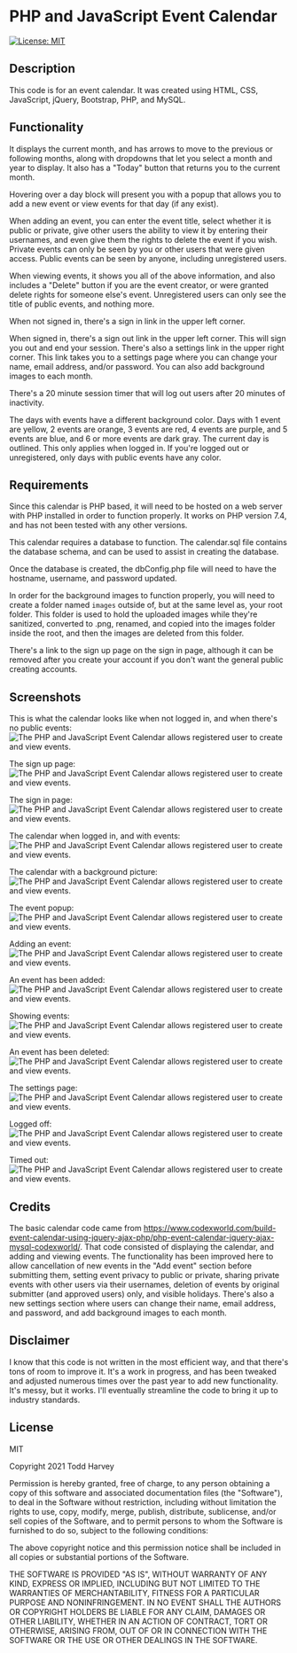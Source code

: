 # PHP and JavaScript Event Calendar
[![License: MIT](https://img.shields.io/github/license/tharveyster/PHP-JavaScript-Event-Calendar?style=plastic)
](https://opensource.org/licenses/MIT)

## Description
This code is for an event calendar. It was created using HTML, CSS, JavaScript, jQuery, Bootstrap, PHP, and MySQL.

## Functionality
It displays the current month, and has arrows to move to the previous or following months, along with dropdowns that let you select a month and year to display. It also has a "Today" button that returns you to the current month.

Hovering over a day block will present you with a popup that allows you to add a new event or view events for that day (if any exist).

When adding an event, you can enter the event title, select whether it is public or private, give other users the ability to view it by entering their usernames, and even give them the rights to delete the event if you wish. Private events can only be seen by you or other users that were given access. Public events can be seen by anyone, including unregistered users.

When viewing events, it shows you all of the above information, and also includes a "Delete" button if you are the event creator, or were granted delete rights for someone else's event. Unregistered users can only see the title of public events, and nothing more.

When not signed in, there's a sign in link in the upper left corner.

When signed in, there's a sign out link in the upper left corner. This will sign you out and end your session. There's also a settings link in the upper right corner. This link takes you to a settings page where you can change your name, email address, and/or password. You can also add background images to each month.

There's a 20 minute session timer that will log out users after 20 minutes of inactivity.

The days with events have a different background color. Days with 1 event are yellow, 2 events are orange, 3 events are red, 4 events are purple, and 5 events are blue, and 6 or more events are dark gray. The current day is outlined. This only applies when logged in. If you're logged out or unregistered, only days with public events have any color.

## Requirements
Since this calendar is PHP based, it will need to be hosted on a web server with PHP installed in order to function properly. It works on PHP version 7.4, and has not been tested with any other versions.

This calendar requires a database to function. The calendar.sql file contains the database schema, and can be used to assist in creating the database.

Once the database is created, the dbConfig.php file will need to have the hostname, username, and password updated.

In order for the background images to function properly, you will need to create a folder named ```images``` outside of, but at the same level as, your root folder. This folder is used to hold the uploaded images while they're sanitized, converted to .png, renamed, and copied into the images folder inside the root, and then the images are deleted from this folder.

There's a link to the sign up page on the sign in page, although it can be removed after you create your account if you don't want the general public creating accounts.

## Screenshots
This is what the calendar looks like when not logged in, and when there's no public events:
![The PHP and JavaScript Event Calendar allows registered user to create and view events.](./images/calendar-index.png)

The sign up page:
![The PHP and JavaScript Event Calendar allows registered user to create and view events.](./images/calendar-signup.png)

The sign in page:
![The PHP and JavaScript Event Calendar allows registered user to create and view events.](./images/calendar-signin.png)

The calendar when logged in, and with events:
![The PHP and JavaScript Event Calendar allows registered user to create and view events.](./images/calendar-with-events.png)

The calendar with a background picture:
![The PHP and JavaScript Event Calendar allows registered user to create and view events.](./images/calendar-with-picture.png)

The event popup:
![The PHP and JavaScript Event Calendar allows registered user to create and view events.](./images/calendar-showing-popup.png)

Adding an event:
![The PHP and JavaScript Event Calendar allows registered user to create and view events.](./images/calendar-add-event.png)

An event has been added:
![The PHP and JavaScript Event Calendar allows registered user to create and view events.](./images/calendar-event-added.png)

Showing events:
![The PHP and JavaScript Event Calendar allows registered user to create and view events.](./images/calendar-showing-events.png)

An event has been deleted:
![The PHP and JavaScript Event Calendar allows registered user to create and view events.](./images/calendar-event-deleted.png)

The settings page:
![The PHP and JavaScript Event Calendar allows registered user to create and view events.](./images/calendar-settings.png)

Logged off:
![The PHP and JavaScript Event Calendar allows registered user to create and view events.](./images/calendar-logged-off.png)

Timed out:
![The PHP and JavaScript Event Calendar allows registered user to create and view events.](./images/calendar-timed-out.png)

## Credits
The basic calendar code came from <https://www.codexworld.com/build-event-calendar-using-jquery-ajax-php/php-event-calendar-jquery-ajax-mysql-codexworld/>. That code consisted of displaying the calendar, and adding and viewing events. The functionality has been improved here to allow cancellation of new events in the "Add event" section before submitting them, setting event privacy to public or private, sharing private events with other users via their usernames, deletion of events by original submitter (and approved users) only, and visible holidays. There's also a new settings section where users can change their name, email address, and password, and add background images to each month.

## Disclaimer
I know that this code is not written in the most efficient way, and that there's tons of room to improve it. It's a work in progress, and has been tweaked and adjusted numerous times over the past year to add new functionality. It's messy, but it works. I'll eventually streamline the code to bring it up to industry standards.

## License
MIT

Copyright 2021 Todd Harvey

Permission is hereby granted, free of charge, to any person obtaining a copy of this software and associated documentation files (the "Software"), to deal in the Software without restriction, including without limitation the rights to use, copy, modify, merge, publish, distribute, sublicense, and/or sell copies of the Software, and to permit persons to whom the Software is furnished to do so, subject to the following conditions:

The above copyright notice and this permission notice shall be included in all copies or substantial portions of the Software.

THE SOFTWARE IS PROVIDED "AS IS", WITHOUT WARRANTY OF ANY KIND, EXPRESS OR IMPLIED, INCLUDING BUT NOT LIMITED TO THE WARRANTIES OF MERCHANTABILITY, FITNESS FOR A PARTICULAR PURPOSE AND NONINFRINGEMENT. IN NO EVENT SHALL THE AUTHORS OR COPYRIGHT HOLDERS BE LIABLE FOR ANY CLAIM, DAMAGES OR OTHER LIABILITY, WHETHER IN AN ACTION OF CONTRACT, TORT OR OTHERWISE, ARISING FROM, OUT OF OR IN CONNECTION WITH THE SOFTWARE OR THE USE OR OTHER DEALINGS IN THE SOFTWARE.